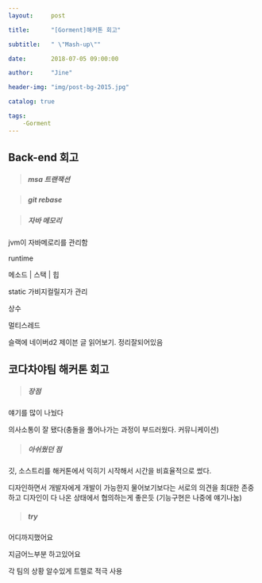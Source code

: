 ```yaml
---
layout:     post

title:      "[Gorment]해커톤 회고"

subtitle:   " \"Mash-up\""

date:       2018-07-05 09:00:00

author:     "Jine"

header-img: "img/post-bg-2015.jpg"

catalog: true

tags:
    -Gorment
---
```




## Back-end 회고

> ##### msa 트랜잭션





>  ##### git rebase



>  ##### 자바 메모리

jvm이 자바메로리를 관리함

runtime



메소드	|	스택	|	힙

static					 가비지컬릴지가 관리

상수





멀티스레드

슬랙에 네이버d2 제이븐 글 읽어보기. 정리잘되어있음





## 코다차야팀 해커톤 회고

>  ##### 장점

얘기를 많이 나눴다

의사소통이 잘 됐다(충돌을 풀어나가는 과정이 부드러웠다. 커뮤니케이션)



>  ##### 아쉬웠던 점

깃, 소스트리를 해커톤에서 익히기 시작해서 시간을 비효율적으로 썼다.

디자인하면서 개발자에게 개발이 가능한지 물어보기보다는 서로의 의견을 최대한 존중하고 디자인이 다 나온 상태에서 협의하는게 좋은듯 (기능구현은 나중에 얘기나눔)



>  ##### try

어디까지했어요

지금어느부분 하고있어요

각 팀의 상황 알수있게 트렐로 적극 사용



